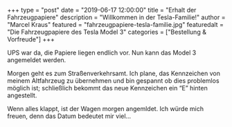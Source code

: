 +++
type = "post"
date = "2019-06-17 12:00:00"
title = "Erhalt der Fahrzeugpapiere"
description = "Willkommen in der Tesla-Familie!"
author = "Marcel Kraus"
featured = "fahrzeugpapiere-tesla-familie.jpg"
featuredalt = "Die Fahrzeugpapiere des Tesla Model 3"
categories = ["Bestellung & Vorfreude"]
+++

UPS war da, die Papiere liegen endlich vor. Nun kann das Model 3 angemeldet werden.

Morgen geht es zum Straßenverkehrsamt. Ich plane, das Kennzeichen von meinem Altfahrzeug zu übernehmen und bin gespannt ob dies problemlos möglich ist; schließlich bekommt das neue Kennzeichen ein “E” hinten angestellt.

Wenn alles klappt, ist der Wagen morgen angemldet. Ich würde mich freuen, denn das Datum bedeutet mir viel…
